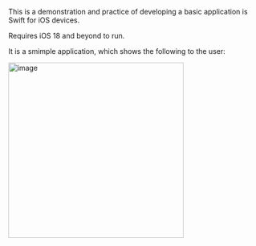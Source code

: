 This is a demonstration and practice of developing a basic application is Swift for iOS devices.

Requires iOS 18 and beyond to run.




It is a smimple application, which shows the following to the user:


<img width="349" alt="image" src="https://github.com/user-attachments/assets/9786929a-de26-4ae8-9901-418a558bad17">


